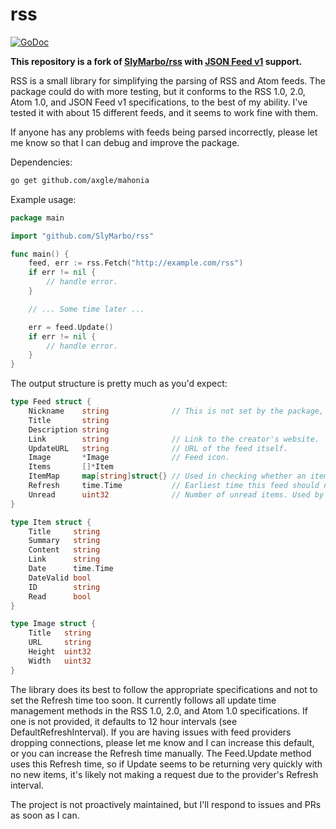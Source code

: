 rss
=====
 [![GoDoc](https://godoc.org/github.com/jrupac/rss?status.svg)](https://godoc.org/github.com/jrupac/rss)

**This repository is a fork of [SlyMarbo/rss](http://github.com/SlyMarbo/rss)
with [JSON Feed v1](https://jsonfeed.org/) support.**

RSS is a small library for simplifying the parsing of RSS and Atom feeds.
The package could do with more testing, but it conforms to the RSS 1.0, 2.0,
Atom 1.0, and JSON Feed v1 specifications, to the best of my ability. I've
tested it with about 15 different feeds, and it seems to work fine with them.

If anyone has any problems with feeds being parsed incorrectly, please let me
know so that I can debug and improve the package.

Dependencies:
```bash
go get github.com/axgle/mahonia
```

Example usage:
```go
package main

import "github.com/SlyMarbo/rss"

func main() {
	feed, err := rss.Fetch("http://example.com/rss")
	if err != nil {
		// handle error.
	}

	// ... Some time later ...

	err = feed.Update()
	if err != nil {
		// handle error.
	}
}
```

The output structure is pretty much as you'd expect:
```go
type Feed struct {
	Nickname    string              // This is not set by the package, but could be helpful.
	Title       string
	Description string
	Link        string              // Link to the creator's website.
	UpdateURL   string              // URL of the feed itself.
	Image       *Image              // Feed icon.
	Items       []*Item
	ItemMap     map[string]struct{} // Used in checking whether an item has been seen before.
	Refresh     time.Time           // Earliest time this feed should next be checked.
	Unread      uint32              // Number of unread items. Used by aggregators.
}

type Item struct {
	Title     string
	Summary   string
	Content   string
	Link      string
	Date      time.Time
	DateValid bool
	ID        string
	Read      bool
}

type Image struct {
	Title   string
	URL     string
	Height  uint32
	Width   uint32
}
```

The library does its best to follow the appropriate specifications and not to
set the Refresh time too soon. It currently follows all update time management
methods in the RSS 1.0, 2.0, and Atom 1.0 specifications. If one is not
provided, it defaults to 12 hour intervals (see DefaultRefreshInterval). If you are having issues
with feed providers dropping connections, please let me know and I can increase
this default, or you can increase the Refresh time manually. The Feed.Update
method uses this Refresh time, so if Update seems to be returning very quickly
with no new items, it's likely not making a request due to the provider's
Refresh interval.

The project is not proactively maintained, but I'll respond to issues and PRs as soon as I can.
